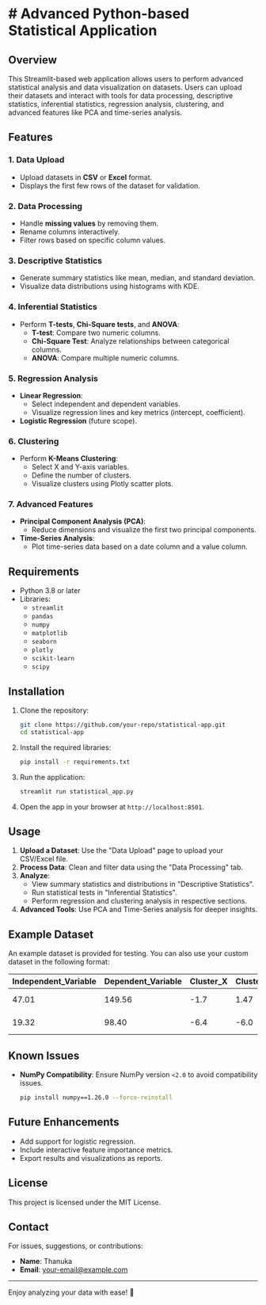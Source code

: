 # # Advanced Python-based Statistical Application

## Overview
This Streamlit-based web application allows users to perform advanced statistical analysis and data visualization on datasets. Users can upload their datasets and interact with tools for data processing, descriptive statistics, inferential statistics, regression analysis, clustering, and advanced features like PCA and time-series analysis.

## Features

### 1. Data Upload
- Upload datasets in **CSV** or **Excel** format.
- Displays the first few rows of the dataset for validation.

### 2. Data Processing
- Handle **missing values** by removing them.
- Rename columns interactively.
- Filter rows based on specific column values.

### 3. Descriptive Statistics
- Generate summary statistics like mean, median, and standard deviation.
- Visualize data distributions using histograms with KDE.

### 4. Inferential Statistics
- Perform **T-tests**, **Chi-Square tests**, and **ANOVA**:
  - **T-test**: Compare two numeric columns.
  - **Chi-Square Test**: Analyze relationships between categorical columns.
  - **ANOVA**: Compare multiple numeric columns.

### 5. Regression Analysis
- **Linear Regression**:
  - Select independent and dependent variables.
  - Visualize regression lines and key metrics (intercept, coefficient).
- **Logistic Regression** (future scope).

### 6. Clustering
- Perform **K-Means Clustering**:
  - Select X and Y-axis variables.
  - Define the number of clusters.
  - Visualize clusters using Plotly scatter plots.

### 7. Advanced Features
- **Principal Component Analysis (PCA)**:
  - Reduce dimensions and visualize the first two principal components.
- **Time-Series Analysis**:
  - Plot time-series data based on a date column and a value column.

## Requirements
- Python 3.8 or later
- Libraries:
  - `streamlit`
  - `pandas`
  - `numpy`
  - `matplotlib`
  - `seaborn`
  - `plotly`
  - `scikit-learn`
  - `scipy`

## Installation
1. Clone the repository:
   ```bash
   git clone https://github.com/your-repo/statistical-app.git
   cd statistical-app
   ```

2. Install the required libraries:
   ```bash
   pip install -r requirements.txt
   ```

3. Run the application:
   ```bash
   streamlit run statistical_app.py
   ```

4. Open the app in your browser at `http://localhost:8501`.

## Usage
1. **Upload a Dataset**: Use the "Data Upload" page to upload your CSV/Excel file.
2. **Process Data**: Clean and filter data using the "Data Processing" tab.
3. **Analyze**:
   - View summary statistics and distributions in "Descriptive Statistics".
   - Run statistical tests in "Inferential Statistics".
   - Perform regression and clustering analysis in respective sections.
4. **Advanced Tools**: Use PCA and Time-Series analysis for deeper insights.

## Example Dataset
An example dataset is provided for testing. You can also use your custom dataset in the following format:

| Independent_Variable | Dependent_Variable | Cluster_X | Cluster_Y | Date       |
|----------------------|--------------------|-----------|-----------|------------|
| 47.01                | 149.56            | -1.7      | 1.47      | 2023-01-01 |
| 19.32                | 98.40             | -6.4      | -6.0      | 2023-02-01 |

## Known Issues
- **NumPy Compatibility**: Ensure NumPy version `<2.0` to avoid compatibility issues.
   ```bash
   pip install numpy==1.26.0 --force-reinstall
   ```

## Future Enhancements
- Add support for logistic regression.
- Include interactive feature importance metrics.
- Export results and visualizations as reports.

## License
This project is licensed under the MIT License.

## Contact
For issues, suggestions, or contributions:
- **Name**: Thanuka
- **Email**: [your-email@example.com](mailto:your-email@example.com)

---
Enjoy analyzing your data with ease! 🚀
